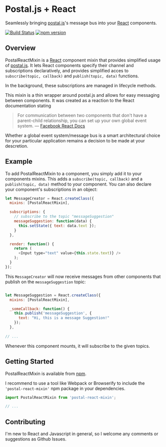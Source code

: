 # Postal.js + React

Seamlessly bringing [postal.js](https://github.com/postaljs/postal.js)'s message bus into 
your [React](http://facebook.github.io/react/) components.

[![Build Status](https://travis-ci.org/ludwigschubert/postal-react-mixin.svg?branch=master)](https://travis-ci.org/ludwigschubert/postal-react-mixin) 
[![npm version](https://badge.fury.io/js/postal-react-mixin.svg)](http://badge.fury.io/js/postal-react-mixin)

## Overview

PostalReactMixin is a [React](http://facebook.github.io/react/) component mixin 
that provides simplified usage of [postal.js](https://github.com/postaljs/postal.js). 
It lets React components specify their channel and subscriptions declaratively, 
and provides simplified acces to `subscribe(topic, callback)` and 
`publish(topic, data)` functions.

In the background, these subscriptions are managed in lifecycle methods.

This mixin is a thin wrapper around postal.js and allows for easy messaging between 
components. It was created as a reaction to the React documentation stating

> For communication between two components that don't have a parent-child relationship, 
> you can set up your own global event system.
> — [Facebook React Docs](http://facebook.github.io/react/tips/communicate-between-components.html)

Whether a global event system/message bus is a smart architectural choice for your 
particular application remains a decision to be made at your descretion.

## Example

To add PostalReactMixin to a component, you simply add it to your components mixins.
This adds a `subscribe(topic, callback)` and a `publish(topic, data)` method to your
component. You can also declare your component's subscriptions in an object:

```js
let MessageCreator = React.createClass({
  mixins: [PostalReactMixin],

  subscriptions: {
    // subscribe to the topic "messageSuggestion"
    messageSuggestion: function(data) {
      this.setState({ text: data.text });
    }
  },

  render: function() {
    return (
      <Input type="text" value={this.state.text)} />
    );
  }
});
```

This `MessageCreator` will now receive messages from other components that publish 
on the `messageSuggestion` topic:

```js

let MessageSuggestion = React.createClass({
  mixins: [PostalReactMixin],

  _someCallback: function() {
    this.publish('messageSuggestion', {
      text: "Hi, this is a message Suggestion!"
    });
  },
  
// ...
```

Whenever this component mounts, it will subscribe to the given topics.

## Getting Started

PostalReactMixin is available from [npm](https://www.npmjs.com/package/postal-react-mixin).

I recommend to use a tool like Webpack or Browserify to include the `'postal-react-mixin'` npm package
in your dependencies.

```js
import PostalReactMixin from 'postal-react-mixin';

// ...
```

## Contributing

I'm new to React and Javascript in general, so I welcome any comments or suggestions as Github Issues.
